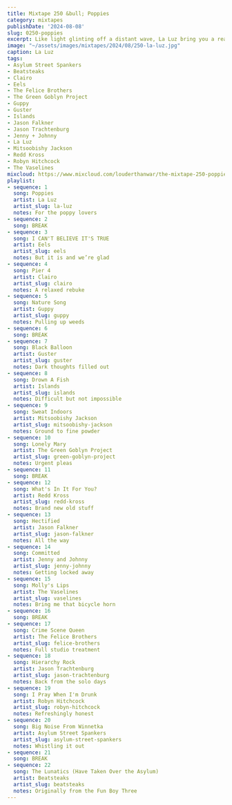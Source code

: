 ```yaml
---
title: Mixtape 250 &bull; Poppies
category: mixtapes
publishDate: '2024-08-08'
slug: 0250-poppies
excerpt: Like light glinting off a distant wave, La Luz bring you a realm of possibilities.
image: "~/assets/images/mixtapes/2024/08/250-la-luz.jpg"
caption: La Luz
tags:
- Asylum Street Spankers
- Beatsteaks
- Clairo
- Eels
- The Felice Brothers
- The Green Goblyn Project
- Guppy
- Guster
- Islands
- Jason Falkner
- Jason Trachtenburg
- Jenny + Johnny
- La Luz
- Mitsoobishy Jackson
- Redd Kross
- Robyn Hitchcock
- The Vaselines
mixcloud: https://www.mixcloud.com/louderthanwar/the-mixtape-250-poppies-2024-08-08/
playlist:
- sequence: 1
  song: Poppies
  artist: La Luz
  artist_slug: la-luz
  notes: For the poppy lovers
- sequence: 2
  song: BREAK
- sequence: 3
  song: I CAN'T BELIEVE IT'S TRUE
  artist: Eels
  artist_slug: eels
  notes: But it is and we’re glad
- sequence: 4
  song: Pier 4
  artist: Clairo
  artist_slug: clairo
  notes: A relaxed rebuke
- sequence: 5
  song: Nature Song
  artist: Guppy
  artist_slug: guppy
  notes: Pulling up weeds
- sequence: 6
  song: BREAK
- sequence: 7
  song: Black Balloon
  artist: Guster
  artist_slug: guster
  notes: Dark thoughts filled out
- sequence: 8
  song: Drown A Fish
  artist: Islands
  artist_slug: islands
  notes: Difficult but not impossible
- sequence: 9
  song: Sweat Indoors
  artist: Mitsoobishy Jackson
  artist_slug: mitsoobishy-jackson
  notes: Ground to fine powder
- sequence: 10
  song: Lonely Mary
  artist: The Green Goblyn Project
  artist_slug: green-goblyn-project
  notes: Urgent pleas
- sequence: 11
  song: BREAK
- sequence: 12
  song: What's In It For You?
  artist: Redd Kross
  artist_slug: redd-kross
  notes: Brand new old stuff
- sequence: 13
  song: Hectified
  artist: Jason Falkner
  artist_slug: jason-falkner
  notes: All the way
- sequence: 14
  song: Committed
  artist: Jenny and Johnny
  artist_slug: jenny-johnny
  notes: Getting locked away
- sequence: 15
  song: Molly's Lips
  artist: The Vaselines
  artist_slug: vaselines
  notes: Bring me that bicycle horn
- sequence: 16
  song: BREAK
- sequence: 17
  song: Crime Scene Queen
  artist: The Felice Brothers
  artist_slug: felice-brothers
  notes: Full studio treatment
- sequence: 18
  song: Hierarchy Rock
  artist: Jason Trachtenburg
  artist_slug: jason-trachtenburg
  notes: Back from the solo days
- sequence: 19
  song: I Pray When I'm Drunk
  artist: Robyn Hitchcock
  artist_slug: robyn-hitchcock
  notes: Refreshingly honest
- sequence: 20
  song: Big Noise From Winnetka
  artist: Asylum Street Spankers
  artist_slug: asylum-street-spankers
  notes: Whistling it out
- sequence: 21
  song: BREAK
- sequence: 22
  song: The Lunatics (Have Taken Over the Asylum)
  artist: Beatsteaks
  artist_slug: beatsteaks
  notes: Originally from the Fun Boy Three
---
```


